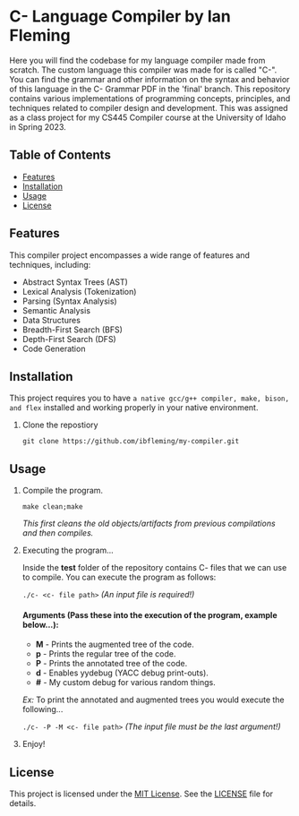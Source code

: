 # C- Language Compiler by Ian Fleming

Here you will find the codebase for my language compiler made from scratch. The custom language this compiler was made for is called "C-". 
You can find the grammar and other information on the syntax and behavior of this language in the C- Grammar PDF in the 'final' branch.
This repository contains various implementations of programming concepts, principles, and techniques related to compiler design and development. 
This was assigned as a class project for my CS445 Compiler course at the University of Idaho in Spring 2023.

## Table of Contents

- [Features](#features)
- [Installation](#installation)
- [Usage](#usage)
- [License](#license)

## Features
This compiler project encompasses a wide range of features and techniques, including:

- Abstract Syntax Trees (AST)
- Lexical Analysis (Tokenization)
- Parsing (Syntax Analysis)
- Semantic Analysis
- Data Structures
- Breadth-First Search (BFS)
- Depth-First Search (DFS)
- Code Generation

## Installation

This project requires you to have ``a native gcc/g++ compiler, make, bison, and flex`` installed and working properly in your native environment.

1. Clone the repostiory

    ``git clone https://github.com/ibfleming/my-compiler.git``

## Usage

1. Compile the program.

    ``make clean;make``

    *This first cleans the old objects/artifacts from previous compilations and then compiles.*

2. Executing the program...

    Inside the **test** folder of the repository contains C- files that we can use to compile.
    You can execute the program as follows:
   
   ``./c- <c- file path>`` *(An input file is required!)*

    #### Arguments (Pass these into the execution of the program, example below...):
   
    - **M** - Prints the augmented tree of the code.
    - **p** - Prints the regular tree of the code.
    - **P** - Prints the annotated tree of the code.
    - **d** - Enables yydebug (YACC debug print-outs).
    - **#** - My custom debug for various random things.
    
   *Ex:* To print the annotated and augmented trees you would execute the following...
   
   ``./c- -P -M <c- file path>`` *(The input file must be the last argument!)*

3. Enjoy!
    
## License

This project is licensed under the [MIT License](LICENSE). See the [LICENSE](LICENSE) file for details.
